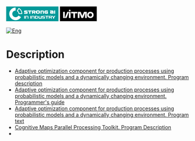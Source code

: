 [![SAI](./media/SAI_badge_flat.svg)](https://sai.itmo.ru/)
[![ITMO](./media/ITMO_badge_flat_rus.svg)](https://en.itmo.ru/en/)

[![Eng](https://img.shields.io/badge/lang-en-red.svg)](/docs/README_en.md)

# Description #

* [Adaptive optimization component for production processes using probabilistic models and a dynamically changing environment. Program description](program-description.md)
* [Adaptive optimization component for production processes using probabilistic models and a dynamically changing environment. Programmer's guide](programmers-guide.md)
* [Adaptive optimization component for production processes using probabilistic models and a dynamically changing environment. Program text](program-src.md)
* [Cognitive Maps Parallel Processing Toolkit. Program Description](program-description-deploy.md)
* 
